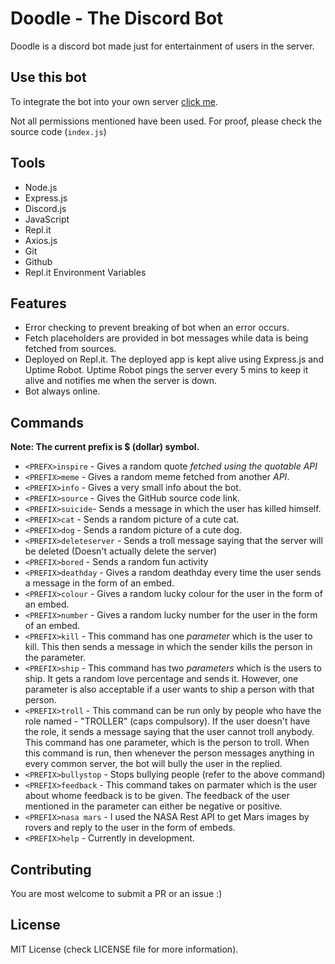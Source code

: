 # Doodle - The Discord Bot
Doodle is a discord bot made just for entertainment of users in the server.

## Use this bot
To integrate the bot into your own server [click me](https://discord.com/api/oauth2/authorize?client_id=892658773989142548&permissions=536280038518&scope=bot).

Not all permissions mentioned have been used. For proof, please check the source code (`index.js`)

## Tools

- Node.js 
- Express.js 
- Discord.js 
- JavaScript
- Repl.it
- Axios.js
- Git
- Github
- Repl.it Environment Variables


## Features

- Error checking to prevent breaking of bot when an error occurs.
- Fetch placeholders are provided in bot messages while data is being fetched from sources.
- Deployed on Repl.it. The deployed app is kept alive using Express.js and Uptime Robot. Uptime Robot pings the server every 5 mins to keep it alive and notifies me when the server is down.
- Bot always online.


## Commands

**Note: The current prefix is $ (dollar) symbol.**

- `<PREFX>inspire` - Gives a random quote _fetched using the quotable API_
- `<PREFIX>meme` - Gives a random meme fetched from another _API_.
- `<PREFIX>info` - Gives a very small info about the bot.
- `<PREFIX>source` - Gives the GitHub source code link.
- `<PREFIX>suicide`- Sends a message in which the user has killed himself.
- `<PREFIX>cat` - Sends a random picture of a cute cat.
- `<PREFIX>dog` - Sends a random picture of a cute dog.
- `<PREFIX>deleteserver` - Sends a troll message saying that the server will be deleted (Doesn't actually delete the server)
- `<PREFIX>bored` - Sends a random fun activity 
- `<PREFIX>deathday` - Gives a random deathday every time the user sends a message in the form of an embed.
- `<PREFIX>colour` -  Gives a random lucky colour for the user in the form of an embed.
- `<PREFIX>number` - Gives a random lucky number for the user in the form of an embed.
- `<PREFIX>kill` - This command has one _parameter_ which is the user to kill. This then sends a message in which the sender kills the person in the parameter. 
- `<PREFIX>ship` - This command has two _parameters_ which is the users to ship. It gets a random love percentage and sends it. However, one parameter is also acceptable if a user wants to ship a person with that person. 
- `<PREFIX>troll` - This command can be run only by people who have the role named - "TROLLER" (caps compulsory). If the user doesn't have the role, it sends a message saying that the user cannot troll anybody. This command has one parameter, which is the person to troll. When this command is run, then whenever the person messages anything in every common server, the bot will bully the user in the replied.
- `<PREFIX>bullystop` - Stops bullying people (refer to the above command)
- `<PREFIX>feedback` - This command takes on parmater which is the user about whome feedback is to be given. The feedback of the user mentioned in the parameter can either be negative or positive. 
- `<PREFIX>nasa mars` - I used the NASA Rest API to get Mars images by rovers and reply to the user in the form of embeds.
- `<PREFIX>help` - Currently in development.

## Contributing
You are most welcome to submit a PR or an issue :)


## License
MIT License (check LICENSE file for more information).
